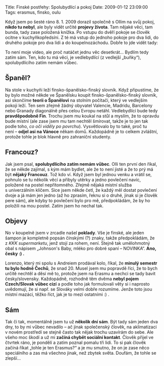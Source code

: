 Title: Finské postřehy: Spolubydlící a pokoj
Date: 2009-01-12 23:09:00
Tags: erasmus, finsko, oulu

Když jsem po šesté ráno 8. 1. 2009 dorazil společně s Ollim na svůj
pokoj, **nikdo tu nebyl**, ale byly vidět určité
**projevy života**. Tam nějaké věci, tam bunda, tady zase položená
knížka. Po vstupu do dvěří pokoje se člověk ocitne
v kuchyňkopředsíni. Z té má vstup do jednoho pokoje pro dva lidi,
do druhého pokoje pro dva lidi a do koupelnozáchodu. Dobře to jde
vidět tady:

To není moje video, ale proč natáčet jednu věc desetkrát… Bydlím
tedy zatím sám. Ten, kdo tu má věci, je vedlebydlící (z vedlejší
„buňky“), spolubydlícího zatím nemám vůbec.

## Španěl?

Na stole v kuchyňi leží finsko-španělsko-finský slovník. Když
připustíme, že by bylo možné někde ve Španělsku koupit
finsko-španělsko-finský slovník, asi skončíme
**teorii o Španělovi** na stolním počítači, který ve vedlejším
pokoji leží. Ten sem zřejmě žádný obyvatel Valencie, Madridu,
Barcelony nebo Granady diagonálně přes celou Evropu netáhl.
Vedlebydlící bude tedy **pravděpodobně Fin**. Trochu jsem mu koukal
na stůl a myslím, že to opravdu bude místní (ale zase jsem mu tam
nechtěl šmírovat, takže je to jen tak podle toho,
*co oči viděly po povrchu*). Vysvětlovalo by to také, proč tu
není – **odjel asi na Vánoce** někam domů. Každopádně je to celkem
zvláštní, protože tohle je blok hlavně pro zahraniční studenty.

## Francouz?

Jak jsem psal, **spolubydlícího zatím nemám vůbec**. Olli ten první
den říkal, že se někde zajímal, s kým mám bydlet, ale že to není
jisté a že to prý má být **nějaký Francouz**. Tož kdo ví. Když jsem
byl jednou venku a vrátil se, pohnulo se tu několik věcí a přibyly
utěrky a jedno povlečení navíc, položené na postel nepřítomného.
Zřejmě nějaká místní služba s univerzálním klíčem. Sice jsem někde
četl, že každý měl dostat povlečení dvoje a já mám jen jedno (až ho
zprasím, řeknu si o druhé, jinak si je člověk pere sám), ale kdyby
to povlečení bylo pro mě, předpokládám, že by ho položili na mou
postel. Zatím jsem ho nechal tak.

## Objevy

No v koupelně jsem v zrcadle našel **poklady**. Vše je finské, ale
jeden šampon je kompletně popsán čínskými (?) znaky, takže
předpokládám, že z *KKK supermarketu*, jenž stojí za rohem, není.
Stejně tak umělohmotný obal s nápisem „Johnson's Baby, mléko pro
dobré spaní – NOVINKA“. **Ano, česky :) .**

Lorenzo, který mi spolu s Andreiem prodával kolo, říkal, že
**minulý semestr tu bylo hodně Čechů**, že snad 20. Musel jsem mu
popravdě říci, že to bych určitě nechtěl a děsí mě to, protože jsem
na Erasmu a nechci se tady bavit česky/slovensky. Každopádně,
rozhodně těm dvěma **nebyl pojem Czech/Slovak vůbec cizí** a podle
toho jak formulovali věty si i naprosto uvědomují, že si např. se
Slováky velmi dobře rozumíme. Jenže toto jsou místní mazáci, těžko
říct, jak je to mezi ostatními :) .

## Sám

Tak či tak, momentálně jsem tu už **několik dní sám**. Být tady sám
jeden dva dny, to by mi vůbec nevadilo – ač jinak společenský
člověk, na aklimatizaci v novém prostředí se stejně často tak nějak
trochu uzavírám do sebe. Ale všeho moc škodí a už mi
**začíná chybět sociální kontakt**. Člověk přijel ve čtvrtek ráno,
je pondělí a zatím poznal pomalu tři lidi. To si pak člověk začíná
říkat „tohle je ten Erasmus?“ a je mu smutno, že on je zase něco
speciálního a zas má všechno jinak, než zbytek světa. Doufám, že
tohle se zlepší…